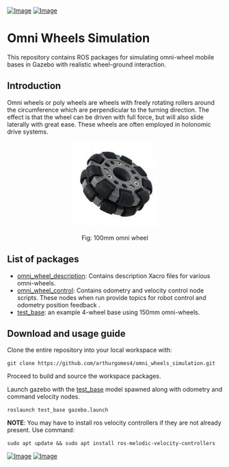 [![Image](https://img.shields.io/badge/ROS-Melodic-purple.svg)](https://github.com/arthurgomes4)
[![Image](https://img.shields.io/badge/Gazebo-9.0.0-orange.svg)](https://github.com/arthurgomes4)

# Omni Wheels Simulation

This repository contains ROS packages for simulating omni-wheel mobile bases in Gazebo with realistic wheel-ground interaction.

## Introduction
Omni wheels or poly wheels are wheels with freely rotating rollers around the circumference which are perpendicular to the turning direction. The effect is that the wheel can be driven with full force, but will also slide laterally with great ease. These wheels are often employed in holonomic drive systems.

<p align="center">
  <img src="./README_images/omni.jpeg" width="200" title="bot">
</p>
<p align="center">
    Fig: 100mm omni wheel
</p>

## List of packages
- [omni_wheel_description](./omni_wheel_description): Contains description Xacro files for various omni-wheels. 
- [omni_wheel_control](./omni_wheel_control): Contains odometry and velocity control node scripts. These nodes when run provide topics for robot control and odometry position feedback .
- [test_base](./test_base): an example 4-wheel base using 150mm omni-wheels.

## Download and usage guide
Clone the entire repository into your local workspace with:
```
git clone https://github.com/arthurgomes4/omni_wheels_simulation.git
```
Proceed to build and source the workspace packages.

Launch gazebo with the [test_base](./test_base) model spawned along with odometry and command velocity nodes.
```
roslaunch test_base gazebo.launch
```
**NOTE**: You may have to install ros velocity controllers if they are not already present. Use command:
```
sudo apt update && sudo apt install ros-melodic-velocity-controllers
```
[![Image](https://img.shields.io/badge/developed%20using-VSCode-green.svg)](https://code.visualstudio.com/)
[![Image](https://img.shields.io/badge/Developer-arthurgomes4-blue.svg)](https://github.com/arthurgomes4)
